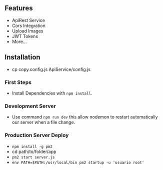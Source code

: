 ## Features ##
- ApiRest Service
- Cors Integration
- Upload Images
- JWT Tokens
- More...

## Installation ##

- cp copy.config.js ApiService/config.js

### First Steps ###

- Install Dependencies with `npm install`.

### Development Server ###

- Use command `npm run dev` this allow nodemon to restart automatically our server when a file change.

### Production Server Deploy ###

- `npm install -g pm2`
- cd path/to/folder/app
- `pm2 start server.js`
- `env PATH=$PATH:/usr/local/bin pm2 startup -u 'usuario root'`
